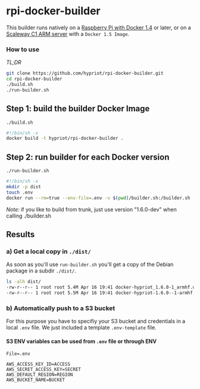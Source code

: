 # rpi-docker-builder

This builder runs natively on a [Raspberry Pi with Docker 1.4](http://blog.hypriot.com/post/hypriotos-back-again-with-docker-on-arm/) or later, or on a [Scaleway C1 ARM server](https://www.scaleway.com) with a `Docker 1.5 Image`.

### How to use
*TL;DR*
```bash
git clone https://github.com/hypriot/rpi-docker-builder.git
cd rpi-docker-builder
./build.sh
./run-builder.sh
```

## Step 1: build the builder Docker Image
`./build.sh`
```bash
#!/bin/sh -x
docker build -t hypriot/rpi-docker-builder .
```

## Step 2: run builder for each Docker version
`./run-builder.sh`
```bash
#!/bin/sh -x
mkdir -p dist
touch .env
docker run --rm=true --env-file=.env -v $(pwd)/builder.sh:/builder.sh -v $(pwd)/pkg-debian:/pkg-debian -v $(pwd)/dist:/dist hypriot/rpi-docker-builder /builder.sh 1.6.0-rc7 -1
```

*Note:* if you like to build from trunk, just use version "1.6.0-dev" when calling ./builder.sh


## Results

### a) Get a local copy in `./dist/`
As soon as you'll use `run-builder.sh` you'll get a copy of the Debian package in a subdir `./dist/`.
```bash
ls -alh dist/
-rw-r--r-- 1 root root 5.4M Apr 16 19:41 docker-hypriot_1.6.0-1_armhf.deb
-rw-r--r-- 1 root root 5.5M Apr 16 19:41 docker-hypriot-1.6.0--1-armhf.tar.gz
```

### b) Automatically push to a S3 bucket
For this purpose you have to specifiy your S3 bucket and credentials in a local `.env` file. We just included a template `.env-template` file.

#### S3 ENV variables can be used from `.env` file or through ENV
`File=.env`
```
AWS_ACCESS_KEY_ID=ACCESS
AWS_SECRET_ACCESS_KEY=SECRET
AWS_DEFAULT_REGION=REGION
AWS_BUCKET_NAME=BUCKET
```
